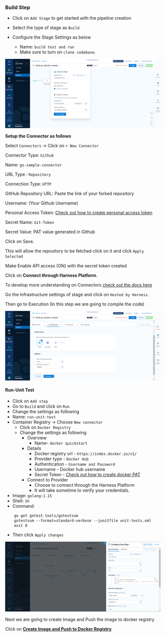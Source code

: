 ### Build Step
- Click on `Add Stage` to get started with the pipeline creation
- Select the type of stage as `Build`

- Configure the Stage Settings as below
  - Name: `build test and run`
  - Make sure to turn on `clone codebase`.


![configure_the_stage_setting](/images/About_stage.png)


**Setup the Connector as follows**

Select `Connectors` -> Click on `+ New Connector`

Connector Type: `Github`

Name: `go-sample-connector`

URL Type : `Repository`

Connection Type: `HTTP`

GitHub Repository URL: Paste the link of your forked repository

Username: (Your Github Username)

Personal Access Token: [Check out how to create personal access token](https://docs.github.com/en/authentication/keeping-your-account-and-data-secure/creating-a-personal-access-token)

Secret Name: `Git-Token`

Secret  Value: PAT value generated in Github

Click on Save.

This will allow the repository to be fetched click on it and click `Apply Selected`

Make Enable API access (ON) with the secret token created

Click on **Connect through Harness Platform**.

To develop more understanding on Connectors [check out the docs here](overview.md)

Go the Infrastructure settings of stage and click on `Hosted by Harness`.

Then go to Execution (In this step we are going to compile the code)



![configure_the_stage_setting](/images/Stage_Infrastructure.png)



#### Run-Unit Test

- Click on `Add step`
 - Go to `Build` and click on `Run`
 - Change the settings as following 
 - Name: `run-unit-test`
 - Container Registry -> Choose `New connector`
   - Click on `Docker Registry`
   - Change the settings as following 
       - Overview 
         - Name- `docker quickstart`
       - Details 
         - Docker registry url -  `https://index.docker.io/v1/`
         - Provider type - `Docker Hub`
         - Authentication - `Username and Password`
         - Username - Docker hub username 
         - Secret Token - [Check out how to create docker PAT](DockerPat.md)
       - Connect to Provider 
         - Choose to connect through the Harness Platform
         - It will take sometime to verify your credentials.
  - Image: `golang:1.15`
  - Shell: `Sh`
  - Command: 
  ```set +e
	  go get gotest.tools/gotestsum
	  gotestsum --format=standard-verbose --junitfile unit-tests.xml
	  exit 0
  ```
 - Then click `Apply changes`



![configure_the_stage_setting](/images/run-unit-test.png)




Next we are going to create Image and Push the image to docker registry 

Click on **[Create Image and Push to Docker Registry](Docker_File_Creation.md)**

